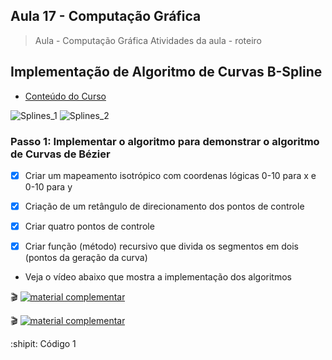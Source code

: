 ## Aula 17 - Computação Gráfica

> Aula - Computação Gráfica
> Atividades da aula - roteiro

## Implementação de Algoritmo de Curvas B-Spline

- [Conteúdo do Curso](https://github.com/marcoswagner-commits/projetos_cg/blob/6ad36f5898322174ec7c05a76d1d8c4e67e97656/ApostilaCG2021_Modulo2.pdf)

![Splines_1](https://user-images.githubusercontent.com/81576640/127563586-e28c0116-c92f-4739-a13b-9f8a231b518b.gif)
![Splines_2](https://user-images.githubusercontent.com/81576640/127563599-e7575d56-6479-4e5f-8a67-64aa912eb75d.gif)


### Passo 1: Implementar o algoritmo para demonstrar o algoritmo de Curvas de Bézier
- [x] Criar um mapeamento isotrópico com coordenas lógicas 0-10 para x e 0-10 para y
- [x] Criação de um retângulo de direcionamento dos pontos de controle
- [x] Criar quatro pontos de controle 
- [x] Criar função (método) recursivo que divida os segmentos em dois (pontos da geração da curva) 


- Veja o vídeo abaixo que mostra a implementação dos algoritmos
 
🎬
[![material complementar](https://github.com/marcoswagner-commits/projetos_cg/blob/5cfc010ea574a440df9f67195aa7c4f89b2efaf9/Capa_Aula_16-17.png)](https://www.youtube.com/watch?v=BOf0kEBVzYQ)

🎬
[![material complementar](https://github.com/marcoswagner-commits/projetos_cg/blob/5cfc010ea574a440df9f67195aa7c4f89b2efaf9/Capa_Aula_16-17.png)](https://www.youtube.com/watch?v=f86Fw8OHDHk)



:shipit: Código 1
```



```



